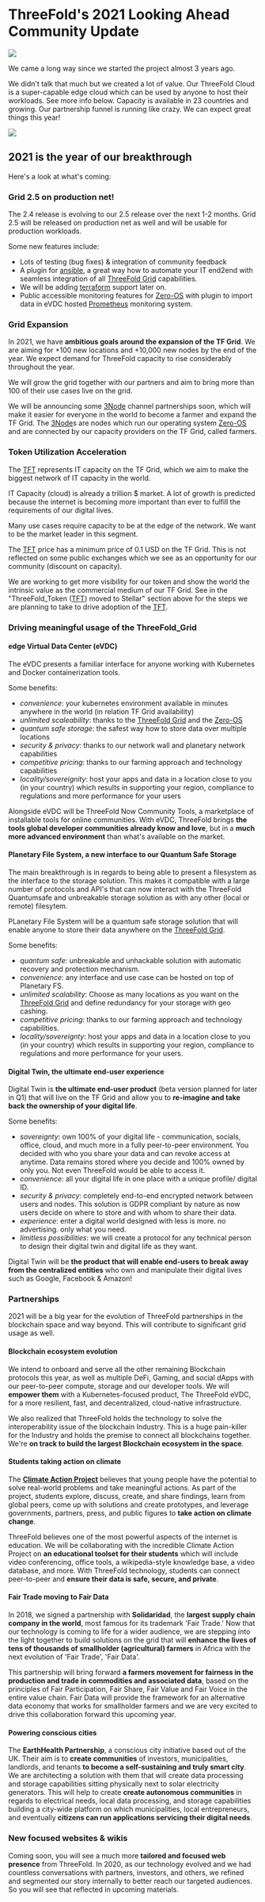 # ThreeFold's 2021 Looking Ahead Community Update

![](threefold__update2021lookahead.png  )

We came a long way since we started the project almost 3 years ago.

We didn't talk that much but we created a lot of value. Our ThreeFold Cloud is a super-capable edge cloud which can be used by anyone to host their workloads. See more info below. Capacity is available in 23 countries and growing. Our partnership funnel is running like crazy. We can expect great things this year!

![](threefold__3yearplan.png  )

## 2021 is the year of our breakthrough

Here's a look at what's coming:

### Grid 2.5 on production net!

The 2.4 release is evolving to our 2.5 release over the next 1-2 months.
Grid 2.5 will be released on production net as well and will be usable for production workloads.

Some new features include:

- Lots of testing (bug fixes) & integration of community feedback
- A plugin for [ansible](https://www.ansible.com/), a great way how to automate your IT end2end with seamless integration of all [ThreeFold Grid](threefold__threefold_grid) capabilities.
- We will be adding [terraform](https://www.terraform.io/) support later on.
- Public accessible monitoring features for [Zero-OS](threefold__zos) with plugin to import data in eVDC hosted [Prometheus](https://prometheus.io/) monitoring system.

### Grid Expansion

In 2021, we have **ambitious goals around the expansion of the TF Grid**. We are aiming for +100 new locations and +10,000 new nodes by the end of the year. We expect demand for ThreeFold capacity to rise considerably throughout the year.

We will grow the grid together with our partners and aim to bring more than 100 of their use cases live on the grid.

We will be announcing some [3Node](threefold__3node) channel partnerships soon, which will make it easier for everyone in the world to become a farmer and expand the TF Grid. The [3Node](threefold__3node)s are nodes which run our operating system [Zero-OS](threefold__zos) and are connected by our capacity providers on the TF Grid, called farmers.

### Token Utilization Acceleration

The [TFT](threefold__threefold_token) represents IT capacity on the TF Grid, which we aim to make the biggest network of IT capacity in the world.

IT Capacity (cloud) is already a trillion $ market. A lot of growth is predicted because the internet is becoming more important than ever to fulfill the requirements of our digital lives.

Many use cases require capacity to be at the edge of the network. We want to be the market leader in this segment.

The [TFT](threefold__threefold_token) price has a minimum price of 0.1 USD on the TF Grid. This is not reflected on some public exchanges which we see as an opportunity for our community (discount on capacity).

We are working to get more visibility for our token and show the world the intrinsic value as the commercial medium of our TF Grid. See in the "ThreeFold_Token ([TFT](threefold__threefold_token)) moved to Stellar" section above for the steps we are planning to take to drive adoption of the [TFT](threefold__threefold_token).

### Driving meaningful usage of the ThreeFold_Grid

#### edge Virtual Data Center (eVDC) 

The eVDC presents a familiar interface for anyone working with Kubernetes and Docker containerization tools.

Some benefits:

- _convenience_: your kubernetes environment available in minutes anywhere in the world (in relation TF Grid availability)
- _unlimited scaleability_: thanks to the [ThreeFold Grid](threefold__threefold_grid) and the [Zero-OS](threefold__zos)
- _quantum safe storage_: the safest way how to store data over multiple locations
- _security & privacy_: thanks to our network wall and planetary network capabilities
- _competitive pricing_: thanks to our farming approach and technology capabilities
- _locality/sovereignity_: host your apps and data in a location close to you (in your country) which results in supporting your region, compliance to regulations and more performance for your users

Alongside eVDC will be ThreeFold Now Community Tools, a marketplace of installable tools for online communities. With eVDC, ThreeFold brings **the tools global developer communities already know and love**, but in a **much more advanced environment** than what's available on the market.

#### Planetary File System, a new interface to our Quantum Safe Storage

The main breakthrough is in regards to being able to present a filesystem as the interface to the storage solution. This makes it compatible with a large number of protocols and API's that can now interact with the ThreeFold Quantumsafe and unbreakable storage solution as with any other (local or remote) filesytem.

PLanetary File System will be a quantum safe storage solution that will enable anyone to store their data anywhere on the [ThreeFold Grid](threefold__threefold_grid).

Some benefits:

- _quantum safe_: unbreakable and unhackable solution with automatic recovery and protection mechanism.
- _convenience_: any interface and use case can be hosted on top of Planetary FS.
- _unlimited scalability_: Choose as many locations as you want on the [ThreeFold Grid](threefold__threefold_grid) and define redundancy for your storage with geo cashing.
- _competitive pricing_: thanks to our farming approach and technology capabilities.
- _locality/sovereignty_: host your apps and data in a location close to you (in your country) which results in supporting your region, compliance to regulations and more performance for your users.

#### Digital Twin, the ultimate end-user experience

Digital Twin is **the ultimate end-user product** (beta version planned for later in Q1) that will live on the TF Grid and allow you to **re-imagine and take back the ownership of your digital life**.

Some benefits:

- _sovereignty_: own 100% of your digital life - communication, socials, office, cloud, and much more in a fully peer-to-peer environment. You decided with who you share your data and can revoke access at anytime. Data remains stored where you decide and 100% owned by only you. Not even ThreeFold would be able to access it.
- _convenience_: all your digital life in one place with a unique profile/ digital ID.
- _security & privacy_: completely end-to-end encrypted network between users and nodes. This solution is GDPR compliant by nature as now users decide on where to store and with whom to share their data.
- _experience_: enter a digital world designed with less is more. no advertising. only what you need.
- _limitless possibilities_: we will create a protocol for any technical person to design their digital twin and digital life as they want.

Digital Twin will be **the product that will enable end-users to break away from the centralized entities** who own and manipulate their digital lives such as Google, Facebook & Amazon!

### Partnerships

2021 will be a big year for the evolution of ThreeFold partnerships in the blockchain space and way beyond. This will contribute to significant grid usage as well.

#### Blockchain ecosystem evolution

We intend to onboard and serve all the other remaining Blockchain protocols this year, as well as multiple DeFi, Gaming, and social dApps with our peer-to-peer compute, storage and our developer tools. We will **empower them** with a Kubernetes-focused product, The ThreeFold eVDC, for a more resilient, fast, and decentralized, cloud-native infrastructure.

We also realized that ThreeFold holds the technology to solve the interoperability issue of the blockchain Industry. This is a huge pain-killer for the Industry and holds the premise to connect all blockchains together. We're **on track to build the largest Blockchain ecosystem in the space**.

#### Students taking action on climate

The **[Climate Action Project](https://www.climate-action.info)** believes that young people have the potential to solve real-world problems and take meaningful actions. As part of the project, students explore, discuss, create, and share findings, learn from global peers, come up with solutions and create prototypes, and leverage governments, partners, press, and public figures to **take action on climate change**.

ThreeFold believes one of the most powerful aspects of the internet is education. We will be collaborating with the incredible Climate Action Project on **an educational toolset for their students** which will include video conferencing, office tools, a wikipedia-style knowledge base, a video database, and more. With ThreeFold technology, students can connect peer-to-peer and **ensure their data is safe, secure, and private**.

#### Fair Trade moving to Fair Data

In 2018, we signed a partnership with **Solidaridad**, the **largest supply chain company in the world**, most famous for its trademark 'Fair Trade.' Now that our technology is coming to life for a wider audience, we are stepping into the light together to build solutions on the grid that will **enhance the lives of tens of thousands of smallholder (agricultural) farmers** in Africa with the next evolution of 'Fair Trade', 'Fair Data'.

This partnership will bring forward **a farmers movement for fairness in the production and trade in commodities and associated data**, based on the principles of Fair Participation, Fair Share, Fair Value and Fair Voice in the entire value chain. Fair Data will provide the framework for an alternative data economy that works for smallholder farmers and we are very excited to drive this collaboration forward this upcoming year.

#### Powering conscious cities

The **EarthHealth Partnership**, a conscious city initiative based out of the UK. Their aim is to **create communities** of investors, municipalities, landlords, and tenants **to become a self-sustaining and truly smart city**. We are architecting a solution with them that will create data processing and storage capabilities sitting physically next to solar electricity generators. This will help to create **create autonomous communities** in regards to electrical needs, local data processing, and storage capabilities building a city-wide platform on which municipalities, local entrepreneurs, and eventually **citizens can run applications servicing their digital needs**.

### New focused websites & wikis

Coming soon, you will see a much more **tailored and focused web presence** from ThreeFold. In 2020, as our technology evolved and we had countless conversations with partners, investors, and others, we refined and segmented our story internally to better reach our targeted audiences. So you will see that reflected in upcoming materials.